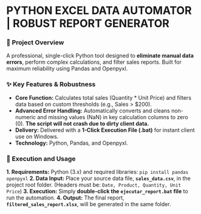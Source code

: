 # PYTHON EXCEL DATA AUTOMATOR | ROBUST REPORT GENERATOR

### 🎯 Project Overview

A professional, single-click Python tool designed to **eliminate manual data errors**, perform complex calculations, and filter sales reports. Built for maximum reliability using Pandas and Openpyxl.

### ✨ Key Features & Robustness

* **Core Function:** Calculates total sales (Quantity * Unit Price) and filters data based on custom thresholds (e.g., Sales > $200).
* **Advanced Error Handling:** Automatically converts and cleans non-numeric and missing values (NaN) in key calculation columns to zero (0). **The script will not crash due to dirty client data.**
* **Delivery:** Delivered with a **1-Click Execution File (.bat)** for instant client use on Windows.
* **Technology:** Python, Pandas, and Openpyxl.

### 🚀 Execution and Usage

**1. Requirements:** Python (3.x) and required libraries: `pip install pandas openpyxl`
**2. Data Input:** Place your source data file, **`sales_data.csv`**, in the project root folder. (Headers must be: `Date, Product, Quantity, Unit Price`)
**3. Execution:** Simply **double-click the `ejecutar_report.bat` file** to run the automation.
**4. Output:** The final report, **`filtered_sales_report.xlsx`**, will be generated in the same folder.
